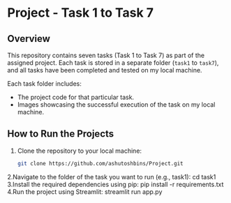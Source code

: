 # Project - Task 1 to Task 7

## Overview

This repository contains seven tasks (Task 1 to Task 7) as part of the assigned project. Each task is stored in a separate folder (`task1` to `task7`), and all tasks have been completed and tested on my local machine.

Each task folder includes:
- The project code for that particular task.
- Images showcasing the successful execution of the task on my local machine.

## How to Run the Projects

1. Clone the repository to your local machine:

   ```bash
   git clone https://github.com/ashutoshbins/Project.git
2.Navigate to the folder of the task you want to run (e.g., task1):
   cd task1
3.Install the required dependencies using pip:
  pip install -r requirements.txt
4.Run the project using Streamlit:
  streamlit run app.py

